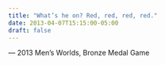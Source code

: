 ```yaml
---
title: "What’s he on? Red, red, red, red."
date: 2013-04-07T15:15:00-05:00
draft: false
---
```

— 2013 Men’s Worlds, Bronze Medal Game